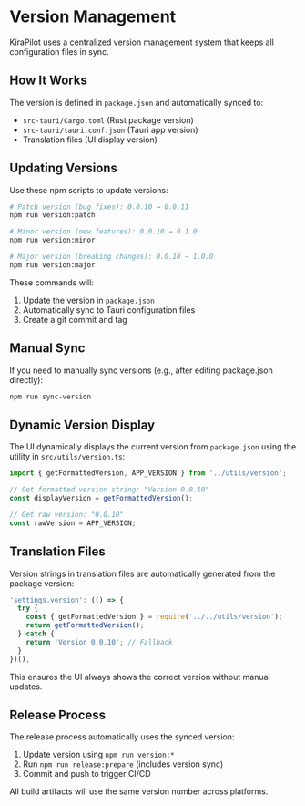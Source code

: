 # Version Management

KiraPilot uses a centralized version management system that keeps all configuration files in sync.

## How It Works

The version is defined in `package.json` and automatically synced to:

- `src-tauri/Cargo.toml` (Rust package version)
- `src-tauri/tauri.conf.json` (Tauri app version)
- Translation files (UI display version)

## Updating Versions

Use these npm scripts to update versions:

```bash
# Patch version (bug fixes): 0.0.10 → 0.0.11
npm run version:patch

# Minor version (new features): 0.0.10 → 0.1.0
npm run version:minor

# Major version (breaking changes): 0.0.10 → 1.0.0
npm run version:major
```

These commands will:

1. Update the version in `package.json`
2. Automatically sync to Tauri configuration files
3. Create a git commit and tag

## Manual Sync

If you need to manually sync versions (e.g., after editing package.json directly):

```bash
npm run sync-version
```

## Dynamic Version Display

The UI dynamically displays the current version from `package.json` using the utility in `src/utils/version.ts`:

```typescript
import { getFormattedVersion, APP_VERSION } from '../utils/version';

// Get formatted version string: "Version 0.0.10"
const displayVersion = getFormattedVersion();

// Get raw version: "0.0.10"
const rawVersion = APP_VERSION;
```

## Translation Files

Version strings in translation files are automatically generated from the package version:

```typescript
'settings.version': (() => {
  try {
    const { getFormattedVersion } = require('../../utils/version');
    return getFormattedVersion();
  } catch {
    return 'Version 0.0.10'; // Fallback
  }
})(),
```

This ensures the UI always shows the correct version without manual updates.

## Release Process

The release process automatically uses the synced version:

1. Update version using `npm run version:*`
2. Run `npm run release:prepare` (includes version sync)
3. Commit and push to trigger CI/CD

All build artifacts will use the same version number across platforms.
